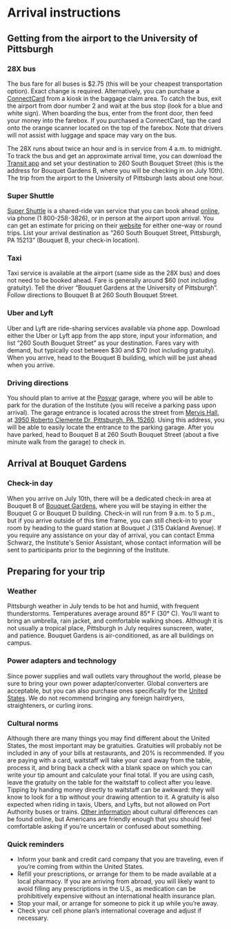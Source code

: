 # Arrival instructions 

## Getting from the airport to the University of Pittsburgh 

### 28X bus 

The bus fare for all buses is $2.75 (this will be your cheapest transportation option). Exact change is required. Alternatively, you can purchase a [ConnectCard](http://www.connectcard.org/) from a kiosk in the baggage claim area. To catch the bus, exit the airport from door number 2 and wait at the bus stop (look for a blue and white sign). When boarding the bus, enter from the front door, then feed your money into the farebox. If you purchased a ConnectCard, tap the card onto the orange scanner located on the top of the farebox. Note that drivers will not assist with luggage and space may vary on the bus. 

The 28X runs about twice an hour and is in service from 4 a.m. to midnight. To track the bus and get an approximate arrival time, you can download the [Transit app](https://transitapp.com/) and set your destination to 260 South Bouquet Street (this is the address for Bouquet Gardens B, where you will be checking in on July 10th). The trip from the airport to the University of Pittsburgh lasts about one hour. 

### Super Shuttle 

[Super Shuttle](https://www.supershuttle.com) is a shared-ride van service that you can book ahead [online](https://www.supershuttle.com/locations/pittsburghpit/), via phone (1 800-258-3826), or in person at the airport upon arrival. You can get an estimate for pricing on their [website](https://www.supershuttle.com/blog/find-advance-pricing-supershuttle/) for either one-way or round trips. List your arrival destination as “260 South Bouquet Street, Pittsburgh, PA 15213” (Bouquet B, your check-in location). 

### Taxi 

Taxi service is available at the airport (same side as the 28X bus) and does not need to be booked ahead. Fare is generally around $60 (not including gratuity). Tell the driver “Bouquet Gardens at the University of Pittsburgh”. Follow directions to Bouquet B at 260 South Bouquet Street. 

### Uber and Lyft

Uber and Lyft are ride-sharing services available via phone app. Download either the Uber or Lyft app from the app store, input your information, and list “260 South Bouquet Street” as your destination. Fares vary with demand, but typically cost between $30 and $70 (not including gratuity). When you arrive, head to the Bouquet B building, which will be just ahead when you arrive. 

### Driving directions

You should plan to arrive at the [Posvar](https://www.tour.pitt.edu/tour/wesley-w-posvar-hall) garage, where you will be able to park for the duration of the Institute (you will receive a parking pass upon arrival). The garage entrance is located across the street from [Mervis Hall](https://www.tour.pitt.edu/tour/mervis-hall), at [3950 Roberto Clemente Dr, Pittsburgh, PA, 15260](https://www.google.com/maps/place/Mervis+Hall,+3950+Roberto+Clemente+Dr,+Pittsburgh,+PA+15260/@40.440793,-79.9707917,14z/data=!4m13!1m7!3m6!1s0x8834f22805963667:0x1cd8662079624d2e!2sMervis+Hall,+3950+Roberto+Clemente+Dr,+Pittsburgh,+PA+15260!3b1!8m2!3d40.440793!4d-79.9532822!3m4!1s0x8834f22805963667:0x1cd8662079624d2e!8m2!3d40.440793!4d-79.9532822). Using this address, you will be able to easily locate the entrance to the parking garage. After you have parked, head to Bouquet B at 260 South Bouquet Street (about a five minute walk from the garage) to check in. 

## Arrival at Bouquet Gardens 

### Check-in day

When you arrive on July 10th, there will be a dedicated check-in area at Bouquet B of [Bouquet Gardens](https://www.pc.pitt.edu/housing-services/university-owned-housing/bouquet-gardens), where you will be staying in either the Bouquet G or Bouquet D building. Check-in will run from 9 a.m. to 5 p.m., but if you arrive outside of this time frame, you can still check-in to your room by heading to the guard station at Bouquet J (315 Oakland Avenue). If you require any assistance on your day of arrival, you can contact Emma Schwarz, the Institute's Senior Assistant, whose contact information will be sent to participants prior to the beginning of the Institute.  

## Preparing for your trip 

### Weather 

Pittsburgh weather in July tends to be hot and humid, with frequent thunderstorms. Temperatures average around 85° F (30° C). You’ll want to bring an umbrella, rain jacket, and comfortable walking shoes. Although it is not usually a tropical place, Pittsburgh in July requires sunscreen, water, and patience. Bouquet Gardens is air-conditioned, as are all buildings on campus.

### Power adapters and technology 

Since power supplies and wall outlets vary throughout the world, please be sure to bring your own power adapter/converter. Global converters are acceptable, but you can also purchase ones specifically for the [United States](https://www.power-plugs-sockets.com/united-states-of-america/). We do not recommend bringing any foreign hairdryers, straighteners, or curling irons.

### Cultural norms

Although there are many things you may find different about the United States, the most important may be gratuities. Gratuities will probably not be included in any of your bills at restaurants, and 20% is recommended. If you are paying with a card, waitstaff will take your card away from the table, process it, and bring back a check with a blank space on which you can write your tip amount and calculate your final total. If you are using cash, leave the gratuity on the table for the waitstaff to collect after you leave. Tipping by handing money directly to waitstaff can be awkward: they will know to look for a tip without your drawing attention to it. A gratuity is also expected when riding in taxis, Ubers, and Lyfts, but not allowed on Port Authority buses or trains. [Other information](https://www.interexchange.org/american-culture/cultural-customs-us/) about cultural differences can be found online, but Americans are friendly enough that you should feel comfortable asking if you’re uncertain or confused about something.

### Quick reminders

* Inform your bank and credit card company that you are traveling, even if you’re coming from within the United States.
* Refill your prescriptions, or arrange for them to be made available at a local pharmacy. If you are arriving from abroad, you will likely want to avoid filling any prescriptions in the U.S., as medication can be prohibitively expensive without an international health insurance plan.
* Stop your mail, or arrange for someone to pick it up while you’re away.
* Check your cell phone plan’s international coverage and adjust if necessary.



